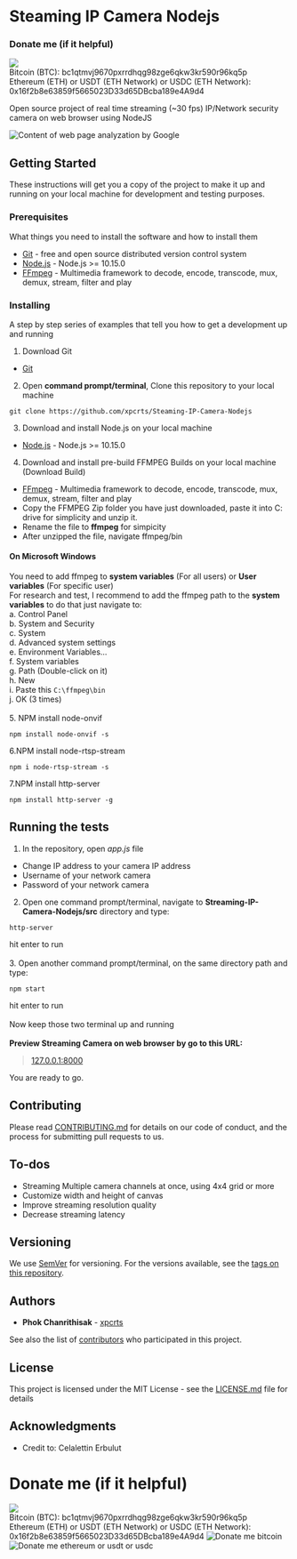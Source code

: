 # Steaming IP Camera Nodejs
### Donate me (if it helpful)
[![](https://img.shields.io/badge/%24-donate-green.svg)](https://github.com/QingWei-Li/donate)<br/>
Bitcoin (BTC): bc1qtmvj9670pxrrdhqg98zge6qkw3kr590r96kq5p <br/>
Ethereum (ETH) or USDT (ETH Network) or USDC (ETH Network): 0x16f2b8e63859f5665023D33d65DBcba189e4A9d4

Open source project of real time streaming (~30 fps) IP/Network security camera on web browser using NodeJS

![Content of web page analyzation by Google](https://lh3.googleusercontent.com/71kkGWwhwsM8tGXdrM1_wdpKlJS0Lqfta_f7pT0UBwaqRHdNgac_LkoEmMjBHsIpXBYaRThhNatL712anNZsEbTVJ1UEfiQMzJLdSvxquYOmH9ilDvQ_1J-XIR-4kjreB7ctyfIp_Z5oriIaAqTK8DvIFbadIHqyzaKjVBrCgQpnjeUZ_gDxBR5gw2H5l6TjNwvhG3dV1j3i_PZP5abj4lgDgJmNbB_Za9Gjejr4Ba1l4CEop4bqOkiGqS5OFjhp_XWCpngg5hhOZq7WLsLVd6w865-Cb1AFfuwoOiRTjUnoG9Nrpheuf-VxsOXaPuCgWvnwDi3BmgUujUXLvokfxcqQYY1SbAxxAXlyp5n22LyStthiolF9X2_1GTF1Lc_qNWJySv2BUAepMp_hQiyq1-ALMAfwrxCb4ONhVLBcypoZ9WfjbRHC-tRyr4rcLZ2KfPZyI4twAD11HVg2zvBWjJ5OccBPA3OFyxTwU9dA61WQvygJJFRugEm6fw194U87L46V5zgZ_R_Fb0ttjbFFLsDWRPJCU5VOdpjC27qTexpH6WHxgwx84qPbDc5v_TAopuWEHuj88zv3_8BXeU6NLr3miEkGz1_wjy6UXKOr9HJO8xUUHMuTuvYMmsR9QhSanx0jibE1l3PPpFmPZcIcQy2GbqncrT6j4jWNQeZAiyZlIpwv7oUmMMvxXrdY11MnnvlVFN4Ov3JxX3jf_bg=w1187-h667-no)

## Getting Started

These instructions will get you a copy of the project to make it up and running on your local machine for development and testing purposes.

### Prerequisites

What things you need to install the software and how to install them

* [Git](https://git-scm.com/downloads) - free and open source distributed version control system 
* [Node.js](https://nodejs.org/en/) - Node.js >= 10.15.0
* [FFmpeg](https://ffmpeg.zeranoe.com/builds/) - Multimedia framework to decode, encode, transcode, mux, demux, stream, filter and play

### Installing

A step by step series of examples that tell you how to get a development up and running

1. Download Git
* [Git](https://git-scm.com/downloads)
2. Open <strong>command prompt/terminal</strong>, Clone this repository to your local machine
```
git clone https://github.com/xpcrts/Steaming-IP-Camera-Nodejs
```
3. Download and install Node.js on your local machine
* [Node.js](https://nodejs.org/en/) - Node.js >= 10.15.0
4. Download and install pre-build FFMPEG Builds on your local machine (Download Build)
* [FFmpeg](https://ffmpeg.zeranoe.com/builds/) - Multimedia framework to decode, encode, transcode, mux, demux, stream, filter and play<br />
* Copy the FFMPEG Zip folder you have just downloaded, paste it into C: drive for simplicity and unzip it.
* Rename the file to <strong>ffmpeg</strong> for simpicity
* After unzipped the file, navigate ffmpeg/bin <br/>
#### On Microsoft Windows
You need to add ffmpeg to <strong>system variables</strong> (For all users) or <strong>User variables</strong> (For specific user)<br />
For research and test, I recommend to add the ffmpeg path to the <strong>system variables</strong> to do that just navigate to:<br/>
a. Control Panel<br/>
b. System and Security<br/>
c. System <br/>
d. Advanced system settings<br/>
e. Environment Variables...<br/>
f. System variables<br/>
g. Path (Double-click on it)<br/>
h. New<br/>
i. Paste this
```C:\ffmpeg\bin```<br/>
j. OK (3 times)<br /><br/>
5. NPM install node-onvif
```
npm install node-onvif -s
```
6.NPM install node-rtsp-stream<br/>
```
npm i node-rtsp-stream -s
```
7.NPM install http-server<br/>
```
npm install http-server -g
```

## Running the tests

1. In the repository, open <i>app.js</i> file
* Change IP address to your camera IP address
* Username of your network camera
* Password of your network camera<br/>
2. Open one command prompt/terminal, navigate to <strong>Streaming-IP-Camera-Nodejs/src</strong> directory and type:
```
http-server
```
hit enter to run<br /><br/>
3. Open another command prompt/terminal, on the same directory path and type: 
```
npm start
```
hit enter to run<br /><br/>
Now keep those two terminal up and running<br/><br/>
<strong>Preview Streaming Camera on web browser by go to this URL:<br/></strong>
> [127.0.0.1:8000](http://127.0.0.1:8080/)<br/>

You are ready to go.

## Contributing

Please read [CONTRIBUTING.md](https://github.com/xpcrts/Steaming-IP-Camera-Nodejs/blob/master/CONTRIBUTING.md) for details on our code of conduct, and the process for submitting pull requests to us.

## To-dos

* Streaming Multiple camera channels at once, using 4x4 grid or more
* Customize width and height of canvas
* Improve streaming resolution quality
* Decrease streaming latency 

## Versioning

We use [SemVer](http://semver.org/) for versioning. For the versions available, see the [tags on this repository](https://github.com/xpcrts/Steaming-IP-Camera-Nodejs/tags). 

## Authors

* **Phok Chanrithisak** - [xpcrts](https://github.com/xpcrts)

See also the list of [contributors](https://github.com/xpcrts/Steaming-IP-Camera-Nodejs/graphs/contributors) who participated in this project.

## License

This project is licensed under the MIT License - see the [LICENSE.md](https://github.com/xpcrts/Steaming-IP-Camera-Nodejs/blob/master/LICENSE) file for details

## Acknowledgments

* Credit to: Celalettin Erbulut


# Donate me (if it helpful)
[![](https://img.shields.io/badge/%24-donate-green.svg)](https://github.com/QingWei-Li/donate)<br/>
Bitcoin (BTC): bc1qtmvj9670pxrrdhqg98zge6qkw3kr590r96kq5p <br/>
Ethereum (ETH) or USDT (ETH Network) or USDC (ETH Network): 0x16f2b8e63859f5665023D33d65DBcba189e4A9d4
![Donate me bitcoin](https://lh3.googleusercontent.com/pDOWT8vk111T-qs_s2lKcvV8ocXtSEP29xXk7iw_4Ri2N7tb6mjmJix-B3rIAFS1UvAZmqDHJ6cT2ZgjzLBSiWzuvKDvea_mktQAvTXU5CCMHOMwv2ghHfew_-i3g3dQRfC-TBRLqm8ipCRBPpWxCNkuCAVPVEjR26R43JzGWefbe8pq5DpuhTar4LtP8OV7nt0_1JlA4tSIFUweKzaKz9TCd2P4gQx58PW6wdRDF8Ejqdbz0j3QGc5jas0-P67Q1AvkGB9nJlMH1YsUIS-ec7DnM4D_Xp159Vtx0JGmBvqylZvkRSty7PhBa_YPMv0Mhj3LQ4z3MkE_8Y9MoLoFH7wV_7YrNRGyAyMPVC0W6Qh2hiahAI4cW49WZ2b95lvfTyKrUxjEC3KFU8WLy52m2R-lBaYMX4-Rsqwv34RuFBg2ftxwXeyGUD2QovVVETUK3--sLlxFRpACpdnUtffWWDO9ntFxcYajfHTTHWnZAg2Vm2yZRsskYkpXdGt2SdTHzPxTHUrJcjWPM-gKK57lwr_a9HZCEA5LgMZ6Zgbo9IfVcLEvHmlp24yCpfTfgg8KzAPya1QYFdcR0e3OrR4Oijg7UaqKMdg3q8eDzlUrdX7Kax2s_5wmDMXvWn6wLZspN0MNmPWJp6c4EHnllGAxHAib0vk2DRPAlC1LqnQw7KP83X4ZuG4vEkMTrSWxufCTopQiFkL9KTVMuvemRlTb3cAnTWgZsPojQb1HGyVlAJHuuweYD8Rq0TXALpqr7l5MSfAH2yNq3Hoy_Zr1Ez1HKf0wQBRSUK0GpOVaiJuOwXlYKybCsPIPz9dJD4U6qLIys96gv-dO-bpw5t8r8G418rEZ5zQxaBsP0NFAQZqVFs2pAtHnAINWcj84IFFGt3VItDhBmg1WcY_oueAH=w1125-h1843-no?authuser=3)
![Donate me ethereum or usdt or usdc](https://lh3.googleusercontent.com/N0rRWHXEPDhu0f2UfB2H08P1T8QkBeydT9Hr3CmhBv469mkKQsa9S5MnOMMxwZzHoewWopxtfAOjZ700hh3Vnh6KmM2HQCep1vP-8eCvFDiGa27NC0HNgDqQiNQX1x1dp9vNYZGYm8UWauFdvKokCNJRZQuafABHnYIKaqo0YD2BcCOeuKpn1dEi5CUaUHPpTW8EF28qhxu9oK4H0TUNYDAbsY0MvAxt3wiQJSjTTqKnBjyWsBpNSMJjqY5I0mr_cvkCnk53nR1tr8xmD6CaDOrf0ytEgX811Xkpw1SMk3KqOpU1YLElTxahqKVlq8b4LwX1KtKnSpRcrSKdCPQ6lsHJMlm-5DxDVRsxYu1z4_91P8c4lDssK-K3jBJXszrhqwxngqZcExSiyvU3gvjIBdnvy7n0ZglRqRfFkc8QkSYsI2inNpk_oxN_AZTxBiUcnRrNCTJlUzsiyLYYLp-jFRjLu4xDHath2oHfyiethGAAvcQ2-SFIwcPq3zp7lU8ReIOAh0OHQh6xNwTg_vMh3TWEzj0uAFR9mmxBpd0fq7nIRGanH_Naf0DO99ItJPF6Jf92eKONz9ojDOndVSIpH0xYIrVlmz2wETXg0bA9JasaofuGnBk4ZhiFmUp6OvZXPoAnYzQmDaLvDla9FCApAkTA5HPBJNdgXDWpPJKaYehHFV1HwoFh2pDBNz1VnFT8EjhuIs2GQNnmUZ555hCo9gCCnJ-XG3alsAfLyhvZeR2qjEB0wT7gOaUKuOWcAVHmu4fxoHeMx0CHPnty5LLNoP5NhWT3OXjF-bURbe2qmrf7jFLZNHnhEZXSNFO51m3ORhHinSHN7g1Vxad1Xz7ddtXuDzk9MLvAsTTrQFX-um3QUlBvgnygguK77btrYhLqmFa3_hlt5cY4tkvn=w1125-h1887-no?authuser=3)


